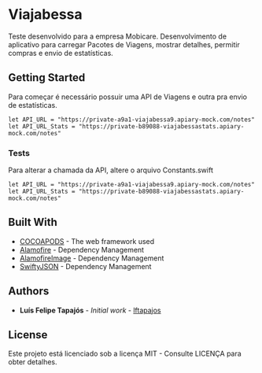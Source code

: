 # Viajabessa


Teste desenvolvido para a empresa Mobicare. Desenvolvimento de aplicativo para carregar Pacotes de Viagens, mostrar detalhes, permitir compras e envio de estatísticas.

## Getting Started

Para começar é necessário possuir uma API de Viagens e outra pra envio de estatísticas.

```
let API_URL = "https://private-a9a1-viajabessa9.apiary-mock.com/notes"
let API_URL_Stats = "https://private-b89088-viajabessastats.apiary-mock.com/notes"
```

### Tests

Para alterar a chamada da API, altere o arquivo Constants.swift

```
let API_URL = "https://private-a9a1-viajabessa9.apiary-mock.com/notes"
let API_URL_Stats = "https://private-b89088-viajabessastats.apiary-mock.com/notes"
```

## Built With

* [COCOAPODS](https://cocoapods.org) - The web framework used
* [Alamofire](https://github.com/Alamofire/Alamofire) - Dependency Management
* [AlamofireImage](https://github.com/Alamofire/AlamofireImage) - Dependency Management
* [SwiftyJSON](https://github.com/SwiftyJSON/SwiftyJSON) - Dependency Management

## Authors

* **Luís Felipe Tapajós** - *Initial work* - [lftapajos](https://github.com/lftapajos)

## License

Este projeto está licenciado sob a licença MIT - Consulte LICENÇA para obter detalhes.
